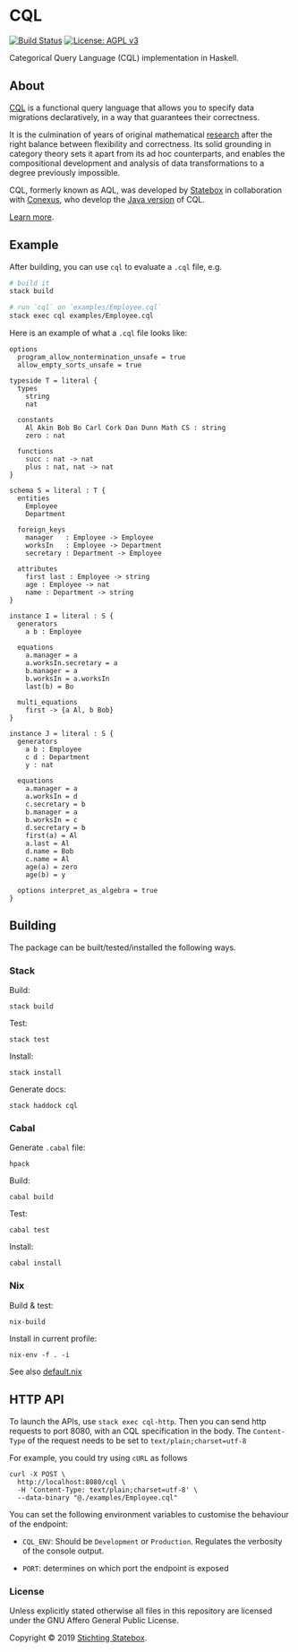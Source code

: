 # CQL

[![Build Status](https://travis-ci.com/statebox/cql.svg?branch=master&token=Ljpteop2x6Z8X4NsFyyn)](https://travis-ci.com/statebox/cql)
[![License: AGPL v3](https://img.shields.io/badge/License-AGPL%20v3-blue.svg)](https://www.gnu.org/licenses/agpl-3.0)

Categorical Query Language (CQL) implementation in Haskell.


## About

[CQL](https://www.categoricaldata.net) is a functional query language that allows you to specify data migrations declaratively, in a way that guarantees their correctness.

It is the culmination of years of original mathematical [research](https://www.categoricaldata.net/papers) after the right balance between flexibility and correctness. Its solid grounding in category theory sets it apart from its ad hoc counterparts, and enables the compositional development and analysis of data transformations to a degree previously impossible.

CQL, formerly known as AQL, was developed by [Statebox](https://www.statebox.org) in collaboration with [Conexus](http://conexus.ai/), who develop the [Java version](https://github.com/CategoricalData/cql) of CQL.

[Learn more](https://www.categoricaldata.net).

## Example

After building, you can use `cql` to evaluate a `.cql` file, e.g.

```sh
# build it
stack build

# run `cql` on `examples/Employee.cql`
stack exec cql examples/Employee.cql
```

Here is an example of what a `.cql` file looks like:

```
options
  program_allow_nontermination_unsafe = true
  allow_empty_sorts_unsafe = true

typeside T = literal {
  types
    string
    nat

  constants
    Al Akin Bob Bo Carl Cork Dan Dunn Math CS : string
    zero : nat

  functions
    succ : nat -> nat
    plus : nat, nat -> nat
}

schema S = literal : T {
  entities
    Employee
    Department

  foreign_keys
    manager   : Employee -> Employee
    worksIn   : Employee -> Department
    secretary : Department -> Employee

  attributes
    first last : Employee -> string
    age : Employee -> nat
    name : Department -> string
}

instance I = literal : S {
  generators
    a b : Employee

  equations
    a.manager = a
    a.worksIn.secretary = a
    b.manager = a
    b.worksIn = a.worksIn
    last(b) = Bo

  multi_equations
    first -> {a Al, b Bob}
}

instance J = literal : S {
  generators
    a b : Employee
    c d : Department
    y : nat

  equations
    a.manager = a
    a.worksIn = d
    c.secretary = b
    b.manager = a
    b.worksIn = c
    d.secretary = b
    first(a) = Al
    a.last = Al
    d.name = Bob
    c.name = Al
    age(a) = zero
    age(b) = y

  options interpret_as_algebra = true
}
```

## Building

The package can be built/tested/installed the following ways.

### Stack

Build:

`stack build`

Test:

`stack test`

Install:

`stack install`

Generate docs:

`stack haddock cql`

### Cabal

Generate `.cabal` file:

`hpack`

Build:

`cabal build`

Test:

`cabal test`

Install:

`cabal install`

### Nix

Build & test:

`nix-build`

Install in current profile:

`nix-env -f . -i`

See also [default.nix](default.nix)

## HTTP API

To launch the APIs, use `stack exec cql-http`. Then you can send http requests to port 8080, with an CQL specification in the body. The `Content-Type` of the request needs to be set to `text/plain;charset=utf-8`

For example, you could try using `cURL` as follows

```
curl -X POST \
  http://localhost:8080/cql \
  -H 'Content-Type: text/plain;charset=utf-8' \
  --data-binary "@./examples/Employee.cql"
```

You can set the following environment variables to customise the behaviour of the endpoint:

- `CQL_ENV`: Should be `Development` or `Production`. Regulates the verbosity of the console output.

- `PORT`: determines on which port the endpoint is exposed

### License

Unless explicitly stated otherwise all files in this repository are licensed under the GNU Affero General Public License.

Copyright © 2019 [Stichting Statebox](https://statebox.nl).
